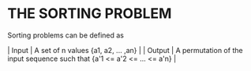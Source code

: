 # THE SORTING PROBLEM

Sorting problems can be defined as

| Input | A set of n values {a1, a2, ... ,an} |
| Output | A permutation of the input sequence such that {a'1 <= a'2 <= ... <= a'n} |
